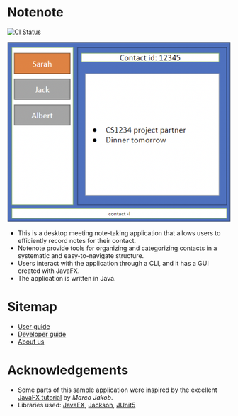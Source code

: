# Notenote
[![CI Status](https://github.com/AY2324S1-CS2103-W14-2/tp/workflows/Java%20CI/badge.svg)](https://github.com/AY2324S1-CS2103-W14-2/tp/actions)

![](docs/images/Ui.png)

* This is a desktop meeting note-taking application that allows users to efficiently record notes for their contact.
* Notenote provide tools for organizing and categorizing contacts in a systematic and easy-to-navigate structure.
* Users interact with the application through a CLI, and it has a GUI created with JavaFX.
* The application is written in Java.

# Sitemap
* [User guide](docs/UserGuide.md)
* [Developer guide](docs/DeveloperGuide.md)
* [About us](docs/AboutUs.md)

# Acknowledgements
* Some parts of this sample application were inspired by the excellent [JavaFX tutorial](http://code.makery.ch/library/javafx-8-tutorial/[Java) by
  _Marco Jakob_.
* Libraries used: [JavaFX](https://openjfx.io/JavaFX), [Jackson](https://github.com/FasterXML/jackson), [JUnit5](https://github.com/junit-team/junit5)

